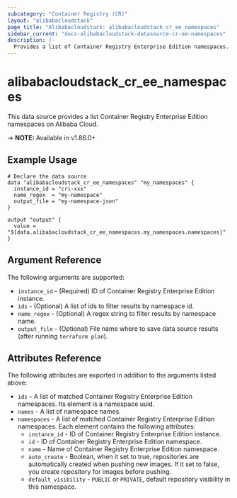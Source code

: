 ```yaml
---
subcategory: "Container Registry (CR)"
layout: "alibabacloudstack"
page_title: "Alibabacloudstack: alibabacloudstack_cr_ee_namespaces"
sidebar_current: "docs-alibabacloudstack-datasource-cr-ee-namespaces"
description: |-
  Provides a list of Container Registry Enterprise Edition namespaces.
---
```


# alibabacloudstack\_cr\_ee\_namespaces

This data source provides a list Container Registry Enterprise Edition namespaces on Alibaba Cloud.

-> **NOTE:** Available in v1.86.0+

## Example Usage

```
# Declare the data source
data "alibabacloudstack_cr_ee_namespaces" "my_namespaces" {
  instance_id = "cri-xxx"
  name_regex  = "my-namespace"
  output_file = "my-namespace-json"
}

output "output" {
  value = "${data.alibabacloudstack_cr_ee_namespaces.my_namespaces.namespaces}"
}
```

## Argument Reference

The following arguments are supported:

* `instance_id` - (Required) ID of Container Registry Enterprise Edition instance.
* `ids` - (Optional) A list of ids to filter results by namespace id.
* `name_regex` - (Optional) A regex string to filter results by namespace name.
* `output_file` - (Optional) File name where to save data source results (after running `terraform plan`).

## Attributes Reference

The following attributes are exported in addition to the arguments listed above:

* `ids` - A list of matched Container Registry Enterprise Edition namespaces. Its element is a namespace uuid.
* `names` - A list of namespace names.
* `namespaces` - A list of matched Container Registry Enterprise Edition namespaces. Each element contains the following attributes:
  * `instance_id` - ID of Container Registry Enterprise Edition instance.
  * `id` - ID of Container Registry Enterprise Edition namespace.
  * `name` - Name of Container Registry Enterprise Edition namespace.
  * `auto_create` - Boolean, when it set to true, repositories are automatically created when pushing new images. If it set to false, you create repository for images before pushing.
  * `default_visibility` - `PUBLIC` or `PRIVATE`, default repository visibility in this namespace.

